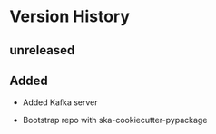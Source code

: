 # Version History

## unreleased

Added
-----

* Added Kafka server


* Bootstrap repo with ska-cookiecutter-pypackage
